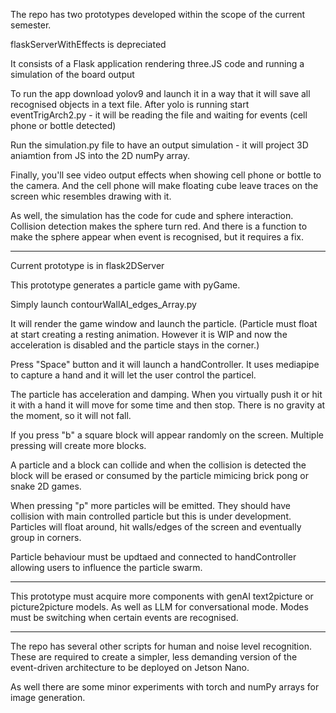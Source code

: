 The repo has two prototypes developed within the scope of the current semester. 

flaskServerWithEffects is depreciated

It consists of a Flask application rendering three.JS code and running a simulation of the board output 

To run the app download yolov9 and launch it in a way that it will save all recognised objects in a text file.
After yolo is running start eventTrigArch2.py - it will be reading the file and waiting for events (cell phone or bottle detected)

Run the simulation.py file to have an output simulation - it will project 3D aniamtion from JS into the 2D numPy array. 

Finally, you'll see video output effects when showing cell phone or bottle to the camera. 
And the cell phone will make floating cube leave traces on the screen whic resembles drawing with it. 

As well, the simulation has the code for cude and sphere interaction. Collision detection makes the sphere turn red. 
And there is a function to make the sphere appear when event is recognised, but it requires a fix. 

---

Current prototype is in flask2DServer 

This prototype generates a particle game with pyGame. 

Simply launch contourWallAI_edges_Array.py 

It will render the game window and launch the particle. (Particle must float at start creating a resting animation. However it is WIP and now the acceleration is disabled and the particle stays in the corner.)

Press "Space" button and it will launch a handController. 
It uses mediapipe to capture a hand and it will let the user control the particel. 

The particle has acceleration and damping. When you virtually push it or hit it with a hand it will move for some time and then stop. 
There is no gravity at the moment, so it will not fall. 

If you press "b" a square block will appear randomly on the screen. 
Multiple pressing will create more blocks. 

A particle and a block can collide and when the collision is detected the block will be erased or consumed by the particle mimicing brick pong or snake 2D games. 

When pressing "p" more particles will be emitted. They should have collision with main controlled particle but this is under development. 
Particles will float around, hit walls/edges of the screen and eventually group in corners. 

Particle behaviour must be updtaed and connected to handController allowing users to influence the particle swarm. 

---

This prototype must acquire more components with genAI text2picture or picture2picture models. As well as LLM for conversational mode. 
Modes must be switching when certain events are recognised. 

---

The repo has several other scripts for human and noise level recognition. These are required to create a simpler, less demanding version of the event-driven architecture to be deployed on Jetson Nano. 

As well there are some minor experiments with torch and numPy arrays for image generation. 
